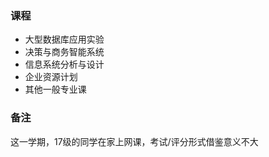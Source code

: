 ### 课程
* 大型数据库应用实验
* 决策与商务智能系统
* 信息系统分析与设计
* 企业资源计划
* 其他一般专业课

### 备注
这一学期，17级的同学在家上网课，考试/评分形式借鉴意义不大
